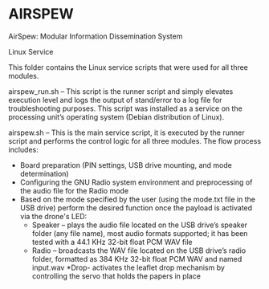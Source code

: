 # AIRSPEW
AirSpew: Modular Information Dissemination System

Linux Service

This folder contains the Linux service scripts that were used for all three modules.

airspew_run.sh – This script is the runner script and simply elevates execution level and logs the output of stand/error to a log file for troubleshooting purposes. This script was installed as a service on the processing unit’s operating system (Debian distribution of Linux).

airspew.sh – This is the main service script, it is executed by the runner script and performs the control logic for all three modules. The flow process includes:
* Board preparation (PIN settings, USB drive mounting, and mode determination)
* Configuring the GNU Radio system environment and preprocessing of the audio file for the Radio mode
* Based on the mode specified by the user (using the mode.txt file in the USB drive) perform the desired function once the payload is activated via the drone's LED:
  * Speaker – plays the audio file located on the USB drive’s speaker folder (any file name), most audio formats supported; it has been tested with a 44.1 KHz 32-bit float PCM WAV file
  * Radio – broadcasts the WAV file located on the USB drive’s radio folder, formatted as 384 KHz 32-bit float PCM WAV and named input.wav
  *Drop- activates the leaflet drop mechanism by controlling the servo that holds the papers in place
